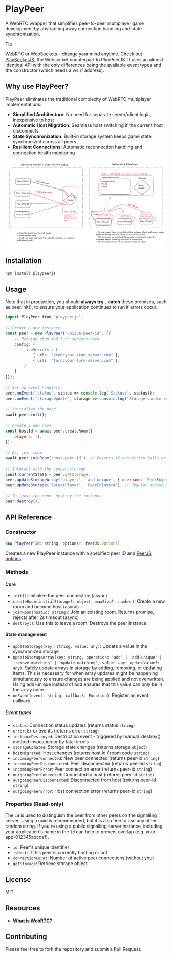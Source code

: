 # PlayPeer

A WebRTC wrapper that simplifies peer-to-peer multiplayer game development by abstracting away connection handling and state synchronization.

> [!TIP]
> WebRTC or WebSockets – change your mind anytime.
> Check out [PlaySocketJS](https://github.com/therealPaulPlay/PlaySocketJS), the
> Websocket counterpart to PlayPeerJS. It uses an almost identical API with the only differences
> being the available event types and the constructor (which needs a ws:// address).

## Why use PlayPeer?

PlayPeer eliminates the traditional complexity of WebRTC multiplayer implementations:

- **Simplified Architecture**: No need for separate server/client logic, inexpensive to host
- **Automatic Host Migration**: Seamless host switching if the current host disconnects
- **State Synchronization**: Built-in storage system keeps game state synchronized across all peers
- **Resilient Connections**: Automatic reconnection handling and connection health monitoring

![Diagram explaining the difference](/resources/explanation.png)

## Installation

```bash
npm install playpeerjs
```

## Usage

Note that in production, you should **always try...catch** these promises, such as peer.init(), to ensure your application continues to run if errors occur.

```javascript
import PlayPeer from 'playpeerjs';

// Create a new instance
const peer = new PlayPeer('unique-peer-id', {{
    // Provide stun and turn servers here
    config: {
        'iceServers': [
            { urls: "stun:your-stun-server.com" },
            { urls: "turn:your-turn-server.com" },
        ]
    }
}});

// Set up event handlers
peer.onEvent('status', status => console.log('Status:', status));
peer.onEvent('storageUpdate', storage => console.log('Storage update received:', storage));

// Initialize the peer
await peer.init();

// Create a new room
const hostId = await peer.createRoom({
    players: [],
});

// Or, join room
await peer.joinRoom('host-peer-id'); // Rejects if connection fails or times out

// Interact with the synced storage
const currentState = peer.getStorage;
peer.updateStorageArray('players', 'add-unique', { username: 'PeerEnjoyer4', level: 2 }); // Special method to enable simultaneous storage updates for arrays
peer.updateStorage('latestPlayer', 'PeerEnjoyer4'); // Regular synced storage update

// To leave the room, destroy the instance
peer.destroy();
```

## API Reference

### Constructor

```javascript
new PlayPeer(id: string, options?: PeerJS.Options)
```

Creates a new PlayPeer instance with a specified peer ID and [PeerJS options](https://peerjs.com/docs/#peer-options).

### Methods

#### Core

- `init()`: Initialize the peer connection (async)
- `createRoom(initialStorage?: object, maxSize?: number)`: Create a new room and become host (async)
- `joinRoom(hostId: string)`: Join an existing room. Returns promise, rejects after 2s timeout (async)
- `destroy()`: Use this to leave a room. Destroys the peer instance

#### State management

- `updateStorage(key: string, value: any)`: Update a value in the synchronized storage
- `updateStorageArray(key: string, operation: 'add' | 'add-unique' | 'remove-matching' | 'update-matching', value: any, updateValue?: any)`: Safely update arrays in storage by adding, removing, or updating items. This is necessary for when array updates might be happening simultanously to ensure changes are being applied and not overwritten. Using add-unique instead of add ensures that this value can only be in the array once.
- `onEvent(event: string, callback: Function)`: Register an event callback

##### Event types

- `status`: Connection status updates (returns status `string`)
- `error`: Error events (returns error `string`)
- `instanceDestroyed`: Destruction event - triggered by manual .destroy() method invocation or by fatal errors
- `storageUpdated`: Storage state changes (returns storage `object`)
- `hostMigrated`: Host changes (returns host id / room code `string`)
- `incomingPeerConnected`: New peer connected (returns peer-id `string`)
- `incomingPeerDisconnected`: Peer disconnected (returns peer-id `string`)
- `incomingPeerError`: Peer connection error (returns peer-id `string`)
- `outgoingPeerConnected`: Connected to host (returns peer-id `string`)
- `outgoingPeerDisconnected`: Disconnected from host (returns peer-id `string`)
- `outgoingPeerError`: Host connection error (returns peer-id `string`)

### Properties (Read-only)

The `id` is used to distinguish the peer from other peers on the signalling server. 
Using a uuid is recommended, but it is also fine to use any other random string. If you're using a public signalling server instance, including
your application's name in the `id` can help to prevent overlap (e.g. your-app-012345abcdef). 

- `id`: Peer's unique identifier
- `isHost`: If this peer is currently hosting or not
- `connectionCount`: Number of active peer connections (without you)
- `getStorage`: Retrieve storage object

## License

MIT

## Resources
- [**What is WebRTC?**](https://developer.mozilla.org/en-US/docs/Web/API/WebRTC_API)

## Contributing

Please feel free to fork the repository and submit a Pull Request.